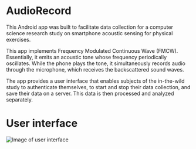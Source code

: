 # AudioRecord
This Android app was built to facilitate data collection for a computer science research study on smartphone acoustic sensing for physical exercises. 

This app implements Frequency Modulated Continuous Wave (FMCW). Essentially, it emits an acoustic tone whose frequency periodically oscillates. While the phone plays the tone, it simultaneously records audio through the microphone, which receives the backscattered sound waves. 

The app provides a user interface that enables subjects of the in-the-wild study to authenticate themselves, to start and stop their data collection, and save their data on a server. This data is then processed and analyzed separately.

# User interface
![Image of user interface](https://github.com/abx393/images/blob/main/sonar_app_smaller.png)
